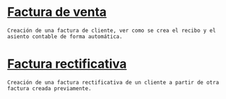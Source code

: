 # [Factura de venta](./areafacturacion/facturacion/facturascli/creacion_facturascli.md) 
    Creación de una factura de cliente, ver como se crea el recibo y el asiento contable de forma automática.

# [Factura rectificativa](./areafacturacion/facturacion/facturascli/rectificativa_facturascli.md)
    Creación de una factura rectificativa de un cliente a partir de otra factura creada previamente.

